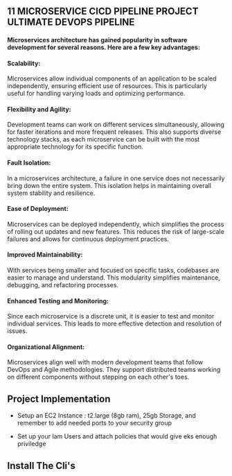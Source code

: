 ## 11 MICROSERVICE CICD PIPELINE PROJECT ULTIMATE DEVOPS PIPELINE

#### Microservices architecture has gained popularity in software development for several reasons. Here are a few key advantages:

#### Scalability:

Microservices allow individual components of an application to be scaled independently, ensuring efficient use of resources. This is particularly useful for handling varying loads and optimizing performance.

#### Flexibility and Agility:

Development teams can work on different services simultaneously, allowing for faster iterations and more frequent releases. This also supports diverse technology stacks, as each microservice can be built with the most appropriate technology for its specific function.

#### Fault Isolation:

In a microservices architecture, a failure in one service does not necessarily bring down the entire system. This isolation helps in maintaining overall system stability and resilience.

#### Ease of Deployment:

Microservices can be deployed independently, which simplifies the process of rolling out updates and new features. This reduces the risk of large-scale failures and allows for continuous deployment practices.

#### Improved Maintainability:

With services being smaller and focused on specific tasks, codebases are easier to manage and understand. This modularity simplifies maintenance, debugging, and refactoring processes.

#### Enhanced Testing and Monitoring:

Since each microservice is a discrete unit, it is easier to test and monitor individual services. This leads to more effective detection and resolution of issues.

#### Organizational Alignment:

Microservices align well with modern development teams that follow DevOps and Agile methodologies. They support distributed teams working on different components without stepping on each other's toes.

## Project Implementation

- Setup an EC2 Instance : t2.large (8gb ram), 25gb Storage, and remember to add needed ports to your security group

- Set up your Iam Users and attach policies that would give eks enough priviledge

## Install The Cli's














































